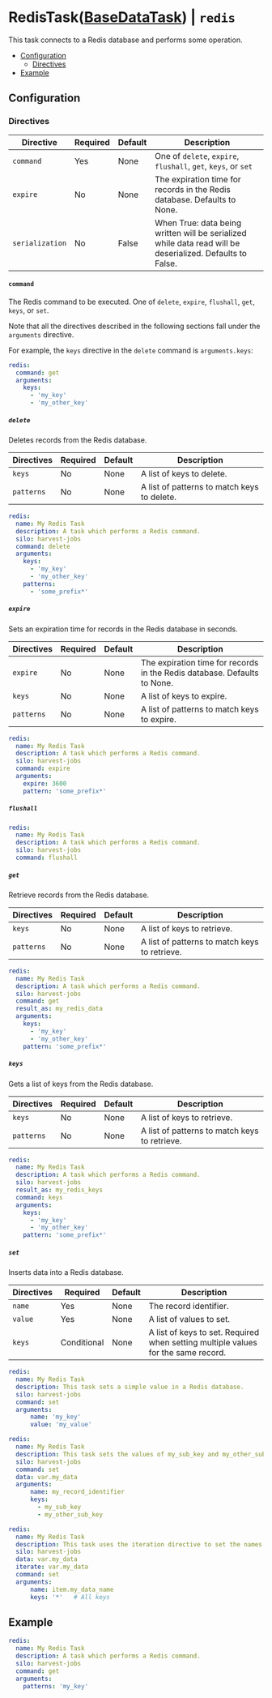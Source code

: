 # RedisTask([BaseDataTask](./base_data.md)) | `redis`
This task connects to a Redis database and performs some operation.

* [Configuration](#configuration)
  * [Directives](#directives)
* [Example](#example)

## Configuration

### Directives

| Directive       | Required | Default | Description                                                                                               |
|-----------------|----------|---------|-----------------------------------------------------------------------------------------------------------|
| `command`       | Yes      | None    | One of `delete`, `expire`, `flushall`, `get`, `keys`, or `set`                                            |
| `expire`        | No       | None    | The expiration time for records in the Redis database. Defaults to None.                                  |
| `serialization` | No       | False   | When True: data being written will be serialized while data read will be deserialized. Defaults to False. |

#### `command`
The Redis command to be executed. One of `delete`, `expire`, `flushall`, `get`, `keys`, or `set`.

Note that all the directives described in the following sections fall under the `arguments` directive.

For example, the `keys` directive in the `delete` command is `arguments.keys`:
```yaml
redis:
  command: get
  arguments:
    keys:
      - 'my_key'
      - 'my_other_key'
```

##### `delete`
Deletes records from the Redis database.

| Directives | Required | Default | Description                                 |
|------------|----------|---------|---------------------------------------------|
| `keys`     | No       | None    | A list of keys to delete.                   |
| `patterns` | No       | None    | A list of patterns to match keys to delete. |

```yaml
redis:
  name: My Redis Task
  description: A task which performs a Redis command.
  silo: harvest-jobs
  command: delete
  arguments:
    keys:
      - 'my_key'
      - 'my_other_key'
    patterns:
      - 'some_prefix*'
```

##### `expire`
Sets an expiration time for records in the Redis database in seconds.

| Directives | Required | Default | Description                                                              |
|------------|----------|---------|--------------------------------------------------------------------------|
| `expire`   | No       | None    | The expiration time for records in the Redis database. Defaults to None. |
| `keys`     | No       | None    | A list of keys to expire.                                                |
| `patterns` | No       | None    | A list of patterns to match keys to expire.                              |

```yaml
redis:
  name: My Redis Task
  description: A task which performs a Redis command.
  silo: harvest-jobs
  command: expire
  arguments:
    expire: 3600
    pattern: 'some_prefix*'
```

##### `flushall`

```yaml
redis:
  name: My Redis Task
  description: A task which performs a Redis command.
  silo: harvest-jobs
  command: flushall
```

##### `get`
Retrieve records from the Redis database.

| Directives | Required | Default | Description                                   |
|------------|----------|---------|-----------------------------------------------|
| `keys`     | No       | None    | A list of keys to retrieve.                   |
| `patterns` | No       | None    | A list of patterns to match keys to retrieve. |

```yaml
redis:
  name: My Redis Task
  description: A task which performs a Redis command.
  silo: harvest-jobs
  command: get
  result_as: my_redis_data
  arguments:
    keys:
      - 'my_key'
      - 'my_other_key'
    pattern: 'some_prefix*'
```

##### `keys`
Gets a list of keys from the Redis database.

| Directives | Required | Default | Description                                   |
|------------|----------|---------|-----------------------------------------------|
| `keys`     | No       | None    | A list of keys to retrieve.                   |
| `patterns` | No       | None    | A list of patterns to match keys to retrieve. |

```yaml
redis:
  name: My Redis Task
  description: A task which performs a Redis command.
  silo: harvest-jobs
  result_as: my_redis_keys
  command: keys
  arguments:
    keys:
      - 'my_key'
      - 'my_other_key'
    pattern: 'some_prefix*'
```

##### `set`
Inserts data into a Redis database.

| Directives | Required    | Default | Description                                                                       |
|------------|-------------|---------|-----------------------------------------------------------------------------------|
| `name`     | Yes         | None    | The record identifier.                                                            |
| `value`    | Yes         | None    | A list of values to set.                                                          |
| `keys`     | Conditional | None    | A list of keys to set. Required when setting multiple values for the same record. |

```yaml
redis:
  name: My Redis Task
  description: This task sets a simple value in a Redis database.
  silo: harvest-jobs
  command: set
  arguments:
      name: 'my_key'
      value: 'my_value'
```

```yaml
redis:
  name: My Redis Task
  description: This task sets the values of my_sub_key and my_other_sub_key in a Redis database.
  silo: harvest-jobs
  command: set
  data: var.my_data
  arguments:
      name: my_record_identifier
      keys:
        - my_sub_key
        - my_other_sub_key
```

```yaml
redis:
  name: My Redis Task
  description: This task uses the iteration directive to set the names and values of multiple records in a Redis database.
  silo: harvest-jobs
  data: var.my_data
  iterate: var.my_data    
  command: set
  arguments:
      name: item.my_data_name
      keys: '*'   # All keys
```


## Example
```yaml
redis:
  name: My Redis Task
  description: A task which performs a Redis command.
  silo: harvest-jobs
  command: get
  arguments:
    patterns: 'my_key'
```

